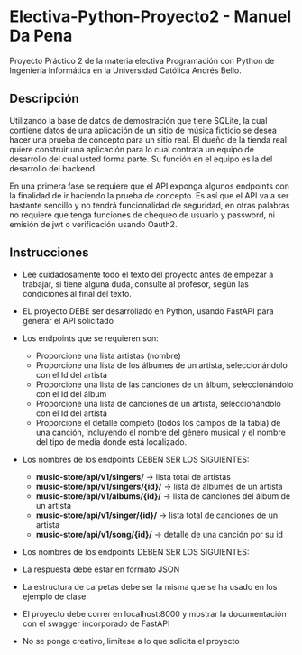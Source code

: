 # Electiva-Python-Proyecto2 - Manuel Da Pena
Proyecto Práctico 2 de la materia electiva Programación con Python de Ingeniería Informática en la Universidad Católica Andrés Bello.

## Descripción

Utilizando la base de datos de demostración que tiene SQLite, la cual contiene datos de una 
aplicación de un sitio de música ficticio se desea hacer una prueba de concepto para un sitio real. El 
dueño de la tienda real quiere construir una aplicación para lo cual contrata un equipo de desarrollo 
del cual usted forma parte. Su función en el equipo es la del desarrollo del backend.

En una primera fase se requiere que el API exponga algunos endpoints con la finalidad de ir haciendo
la prueba de concepto. Es así que el API va a ser bastante sencillo y no tendrá funcionalidad de 
seguridad, en otras palabras no requiere que tenga funciones de chequeo de usuario y password, 
ni emisión de jwt o verificación usando Oauth2.

## Instrucciones

- Lee cuidadosamente todo el texto del proyecto antes de empezar a trabajar, si tiene alguna duda, consulte al profesor, según las condiciones al final del texto.

- EL proyecto DEBE ser desarrollado en Python, usando FastAPI para generar el API solicitado

- Los endpoints que se requieren son:
  -  Proporcione una lista artistas (nombre)
  -  Proporcione una lista de los álbumes de un artista, seleccionándolo con el Id del artista
  -  Proporcione una lista de las canciones de un álbum, seleccionándolo con el Id del álbum
  -  Proporcione una lista de canciones de un artista, seleccionándolo con el Id del artista
  -  Proporcione el detalle completo (todos los campos de la tabla) de una canción, 
incluyendo el nombre del género musical y el nombre del tipo de media donde está 
localizado.

- Los nombres de los endpoints DEBEN SER LOS SIGUIENTES:
  -  **music-store/api/v1/singers/** -> lista total de artistas
  -  **music-store/api/v1/singers/{id}/** -> lista de álbumes de un artista
  -  **music-store/api/v1/albums/{id}/** -> lista de canciones del álbum de un artista
  -  **music-store/api/v1/singer/{id}/** -> lista total de canciones de un artista
  -  **music-store/api/v1/song/{id}/** -> detalle de una canción por su id

- Los nombres de los endpoints DEBEN SER LOS SIGUIENTES:

- La respuesta debe estar en formato JSON

- La estructura de carpetas debe ser la misma que se ha usado en los ejemplo de clase

- El proyecto debe correr en localhost:8000 y mostrar la documentación con el swagger 
incorporado de FastAPI

- No se ponga creativo, limítese a lo que solicita el proyecto
